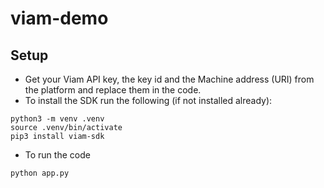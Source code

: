 # viam-demo

## Setup
- Get your Viam API key, the key id and the Machine address (URI) from the platform and replace them in the code.
- To install the SDK run the following (if not installed already):
```
python3 -m venv .venv
source .venv/bin/activate
pip3 install viam-sdk
```
- To run the code
```
python app.py
```

